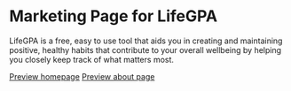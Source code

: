 # Marketing Page for LifeGPA

LifeGPA is a free, easy to use tool that aids you in creating and maintaining positive, healthy habits that contribute to your overall wellbeing by helping you closely keep track of what matters most.

[Preview homepage](https://lifegpa-lambda.netlify.com/)
[Preview about page](https://lifegpa-lambda.netlify.com/about.html)
